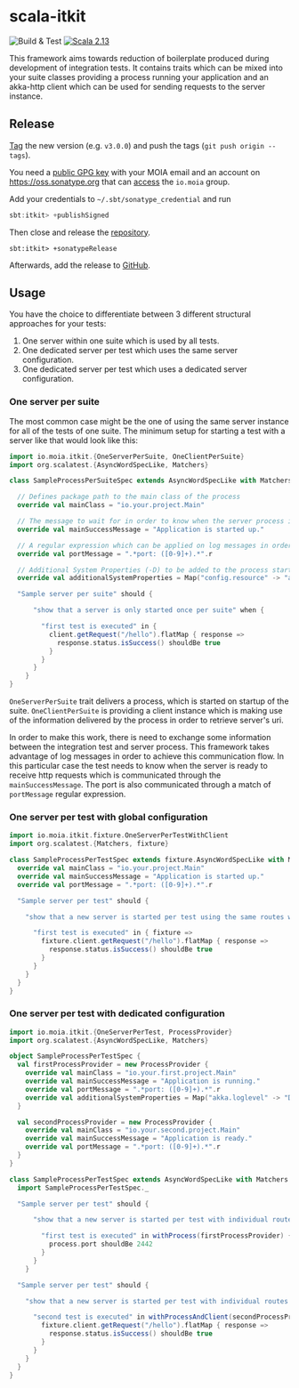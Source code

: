 # scala-itkit

![Build & Test](https://github.com/moia-oss/itkit/workflows/Build%20&%20Test/badge.svg)
[![Scala 2.13](https://img.shields.io/maven-central/v/io.moia/itkit_2.13.svg)](https://search.maven.org/search?q=itkit_2.13)

This framework aims towards reduction of boilerplate produced during development of integration tests. It contains
traits which can be mixed into your suite classes providing a process running your application and an akka-http client
which can be used for sending requests to the server instance.

## Release

[Tag](https://github.com/moia-oss/itkit/tags) the new version (e.g. `v3.0.0`) and push the tags (`git push origin --tags`).

You need a [public GPG key](https://www.scala-sbt.org/release/docs/Using-Sonatype.html) with your MOIA email and an account on https://oss.sonatype.org that can [access](https://issues.sonatype.org/browse/OSSRH-52948) the `io.moia` group.

Add your credentials to `~/.sbt/sonatype_credential` and run
```sbt
sbt:itkit> +publishSigned
```

Then close and release the [repository](https://oss.sonatype.org/#stagingRepositories).
```
sbt:itkit> +sonatypeRelease
```

Afterwards, add the release to [GitHub](https://github.com/moia-oss/itkit/releases).

## Usage

You have the choice to differentiate between 3 different structural approaches for your tests:
1. One server within one suite which is used by all tests.
2. One dedicated server per test which uses the same server configuration.
3. One dedicated server per test which uses a dedicated server configuration.

### One server per suite

The most common case might be the one of using the same server instance for all of the tests of one suite. The minimum
setup for starting a test with a server like that would look like this:

```scala
import io.moia.itkit.{OneServerPerSuite, OneClientPerSuite}
import org.scalatest.{AsyncWordSpecLike, Matchers}

class SampleProcessPerSuiteSpec extends AsyncWordSpecLike with Matchers with OneServerPerSuite with OneClientPerSuite {

  // Defines package path to the main class of the process
  override val mainClass = "io.your.project.Main"

  // The message to wait for in order to know when the server process is ready to receive http requests.
  override val mainSuccessMessage = "Application is started up."

  // A regular expression which can be applied on log messages in order to communicate the port information.
  override val portMessage = ".*port: ([0-9]+).*".r

  // Additional System Properties (-D) to be added to the process start
  override val additionalSystemProperties = Map("config.resource" -> "application.conf", "akka.loglevel" -> "DEBUG")

  "Sample server per suite" should {

      "show that a server is only started once per suite" when {

        "first test is executed" in {
          client.getRequest("/hello").flatMap { response =>
            response.status.isSuccess() shouldBe true
          }
        }
      }
    }
}
```

`OneServerPerSuite` trait delivers a process, which is started on startup of the suite. `OneClientPerSuite` is providing
a client instance which is making use of the information delivered by the process in order to retrieve server's uri.

In order to make this work, there is need to exchange some information between the integration test and server process.
This framework takes advantage of log messages in order to achieve this communication flow. In this particular case the
test needs to know when the server is ready to receive http requests which is communicated through the
`mainSuccessMessage`. The port is also communicated through a match of `portMessage` regular expression.



### One server per test with global configuration

```scala
import io.moia.itkit.fixture.OneServerPerTestWithClient
import org.scalatest.{Matchers, fixture}

class SampleProcessPerTestSpec extends fixture.AsyncWordSpecLike with Matchers with OneServerPerTestWithClient {
  override val mainClass = "io.your.project.Main"
  override val mainSuccessMessage = "Application is started up."
  override val portMessage = ".*port: ([0-9]+).*".r

  "Sample server per test" should {

    "show that a new server is started per test using the same routes while using a get-fixture method" when {

      "first test is executed" in { fixture =>
        fixture.client.getRequest("/hello").flatMap { response =>
          response.status.isSuccess() shouldBe true
        }
      }
    }
  }
}
```

### One server per test with dedicated configuration

```scala
import io.moia.itkit.{OneServerPerTest, ProcessProvider}
import org.scalatest.{AsyncWordSpecLike, Matchers}

object SampleProcessPerTestSpec {
  val firstProcessProvider = new ProcessProvider {
    override val mainClass = "io.your.first.project.Main"
    override val mainSuccessMessage = "Application is running."
    override val portMessage = ".*port: ([0-9]+).*".r
    override val additionalSystemProperties = Map("akka.loglevel" -> "DEBUG")
  }

  val secondProcessProvider = new ProcessProvider {
    override val mainClass = "io.your.second.project.Main"
    override val mainSuccessMessage = "Application is ready."
    override val portMessage = ".*port: ([0-9]+).*".r
  }
}

class SampleProcessPerTestSpec extends AsyncWordSpecLike with Matchers with OneServerPerTest {
  import SampleProcessPerTestSpec._

  "Sample server per test" should {

      "show that a new server is started per test with individual routes while using loan-fixture method `withProcess`" when {

        "first test is executed" in withProcess(firstProcessProvider) { process =>
          process.port shouldBe 2442
        }
      }
    }

  "Sample server per test" should {

    "show that a new server is started per test with individual routes while using loan-fixture method `withProcessAndClient`" when {

      "second test is executed" in withProcessAndClient(secondProcessProvider) { fixture =>
        fixture.client.getRequest("/hello").flatMap { response =>
          response.status.isSuccess() shouldBe true
        }
      }
    }
  }
}
```
